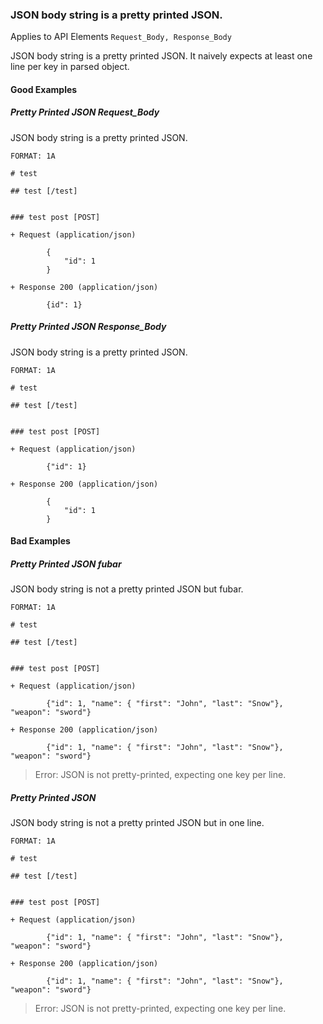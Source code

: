 ### JSON body string is a pretty printed JSON.
Applies to API Elements `Request_Body, Response_Body`

JSON body string is a pretty printed JSON. It naively expects at least one line per key in parsed object.

#### Good Examples
##### Pretty Printed JSON Request_Body

JSON body string is a pretty printed JSON.

```
FORMAT: 1A

# test

## test [/test]


### test post [POST]

+ Request (application/json)

        {
            "id": 1
        }

+ Response 200 (application/json)

        {id": 1}

```

##### Pretty Printed JSON Response_Body

JSON body string is a pretty printed JSON.

```
FORMAT: 1A

# test

## test [/test]


### test post [POST]

+ Request (application/json)

        {"id": 1}

+ Response 200 (application/json)

        {
            "id": 1
        }

```



#### Bad Examples
##### Pretty Printed JSON fubar

JSON body string is not a pretty printed JSON but fubar.

```
FORMAT: 1A

# test

## test [/test]


### test post [POST]

+ Request (application/json)

        {"id": 1, "name": { "first": "John", "last": "Snow"}, "weapon": "sword"}

+ Response 200 (application/json)

        {"id": 1, "name": { "first": "John", "last": "Snow"}, "weapon": "sword"}

```

> Error: JSON is not pretty-printed, expecting one key per line.

##### Pretty Printed JSON

JSON body string is not a pretty printed JSON but in one line.

```
FORMAT: 1A

# test

## test [/test]


### test post [POST]

+ Request (application/json)

        {"id": 1, "name": { "first": "John", "last": "Snow"}, "weapon": "sword"}

+ Response 200 (application/json)

        {"id": 1, "name": { "first": "John", "last": "Snow"}, "weapon": "sword"}

```

> Error: JSON is not pretty-printed, expecting one key per line.





